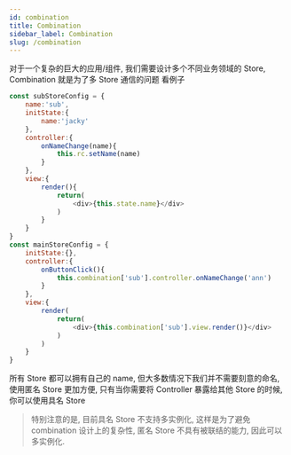 ```yaml
---
id: combination
title: Combination
sidebar_label: Combination
slug: /combination
---
```


对于一个复杂的巨大的应用/组件, 我们需要设计多个不同业务领域的 Store, Combination 就是为了多 Store 通信的问题
看例子
```js
const subStoreConfig = {
    name:'sub',
    initState:{
        name:'jacky'
    },
    controller:{
        onNameChange(name){
            this.rc.setName(name)
        }
    },
    view:{
        render(){
            return(
                <div>{this.state.name}</div>
            )
        }
    }
}
const mainStoreConfig = {
    initState:{},
    controller:{
        onButtonClick(){
            this.combination['sub'].controller.onNameChange('ann')
        }
    },
    view:{
        render(
            return(
                <div>{this.combination['sub'].view.render()}</div>
            )
        )
    }
}
```

所有 Store 都可以拥有自己的 name, 但大多数情况下我们并不需要刻意的命名, 使用匿名 Store 更加方便, 只有当你需要将 Controller 暴露给其他 Store 的时候, 你可以使用具名 Store

> 特别注意的是, 目前具名 Store 不支持多实例化, 这样是为了避免 combination 设计上的复杂性, 匿名 Store 不具有被联结的能力, 因此可以多实例化.
